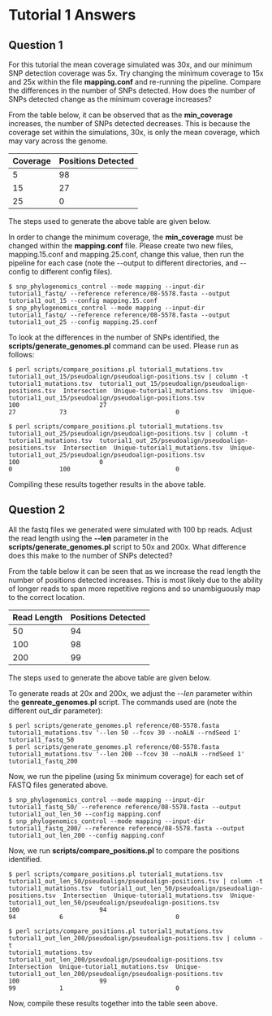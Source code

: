 Tutorial 1 Answers
==================

Question 1
----------

For this tutorial the mean coverage simulated was 30x, and our minimum SNP detection coverage was 5x.  Try changing the minimum coverage to 15x and 25x within the file __mapping.conf__ and re-running the pipeline.  Compare the differences in the number of SNPs detected.  How does the number of SNPs detected change as the minimum coverage increases?

From the table below, it can be observed that as the __min_coverage__ increases, the number of SNPs detected decreases.  This is because the coverage set within the simulations, 30x, is only the mean coverage, which may vary across the genome.

| Coverage | Positions Detected |
| -------- | ------------------ |
|        5 |                 98 |
|       15 |                 27 |
|       25 |                  0 |

The steps used to generate the above table are given below.

In order to change the minimum coverage, the __min_coverage__ must be changed within the __mapping.conf__ file.  Please create two new files, mapping.15.conf and mapping.25.conf, change this value, then run the pipeline for each case (note the --output to different directories, and --config to different config files).

	$ snp_phylogenomics_control --mode mapping --input-dir tutorial1_fastq/ --reference reference/08-5578.fasta --output tutorial1_out_15 --config mapping.15.conf
	$ snp_phylogenomics_control --mode mapping --input-dir tutorial1_fastq/ --reference reference/08-5578.fasta --output tutorial1_out_25 --config mapping.25.conf

To look at the differences in the number of SNPs identified, the __scripts/generate_genomes.pl__ command can be used.  Please run as follows:

	$ perl scripts/compare_positions.pl tutorial1_mutations.tsv tutorial1_out_15/pseudoalign/pseudoalign-positions.tsv | column -t
	tutorial1_mutations.tsv  tutorial1_out_15/pseudoalign/pseudoalign-positions.tsv  Intersection  Unique-tutorial1_mutations.tsv  Unique-tutorial1_out_15/pseudoalign/pseudoalign-positions.tsv
	100                      27                                                      27            73                              0
	
	$ perl scripts/compare_positions.pl tutorial1_mutations.tsv tutorial1_out_25/pseudoalign/pseudoalign-positions.tsv | column -t
	tutorial1_mutations.tsv  tutorial1_out_25/pseudoalign/pseudoalign-positions.tsv  Intersection  Unique-tutorial1_mutations.tsv  Unique-tutorial1_out_25/pseudoalign/pseudoalign-positions.tsv
	100                      0                                                       0             100                             0

Compiling these results together results in the above table.

Question 2
----------

All the fastq files we generated were simulated with 100 bp reads.  Adjust the read length using the __--len__ parameter in the __scripts/generate_genomes.pl__ script to 50x and 200x.  What difference does this make to the number of SNPs detected?

From the table below it can be seen that as we increase the read length the number of positions detected increases.  This is most likely due to the ability of longer reads to span more repetitive regions and so unambiguously map to the correct location.

| Read Length | Positions Detected |
| ----------- | ------------------ |
|          50 |                 94 |
|         100 |                 98 |
|         200 |                 99 |

The steps used to generate the above table are given below.

To generate reads at 20x and 200x, we adjust the _--len_ parameter within the __genreate_genomes.pl__ script.  The commands used are (note the different out_dir parameter):

	$ perl scripts/generate_genomes.pl reference/08-5578.fasta tutorial1_mutations.tsv '--len 50 --fcov 30 --noALN --rndSeed 1' tutorial1_fastq_50
	$ perl scripts/generate_genomes.pl reference/08-5578.fasta tutorial1_mutations.tsv '--len 200 --fcov 30 --noALN --rndSeed 1' tutorial1_fastq_200

Now, we run the pipeline (using 5x minimum coverage) for each set of FASTQ files generated above.

	$ snp_phylogenomics_control --mode mapping --input-dir tutorial1_fastq_50/ --reference reference/08-5578.fasta --output tutorial1_out_len_50 --config mapping.conf
	$ snp_phylogenomics_control --mode mapping --input-dir tutorial1_fastq_200/ --reference reference/08-5578.fasta --output tutorial1_out_len_200 --config mapping.conf

Now, we run __scripts/compare_positions.pl__ to compare the positions identified.

	$ perl scripts/compare_positions.pl tutorial1_mutations.tsv tutorial1_out_len_50/pseudoalign/pseudoalign-positions.tsv | column -t
	tutorial1_mutations.tsv  tutorial1_out_len_50/pseudoalign/pseudoalign-positions.tsv  Intersection  Unique-tutorial1_mutations.tsv  Unique-tutorial1_out_len_50/pseudoalign/pseudoalign-positions.tsv
	100                      94                                                          94            6                               0

	$ perl scripts/compare_positions.pl tutorial1_mutations.tsv tutorial1_out_len_200/pseudoalign/pseudoalign-positions.tsv | column -t
	tutorial1_mutations.tsv  tutorial1_out_len_200/pseudoalign/pseudoalign-positions.tsv  Intersection  Unique-tutorial1_mutations.tsv  Unique-tutorial1_out_len_200/pseudoalign/pseudoalign-positions.tsv
	100                      99                                                           99            1                               0
	
Now, compile these results together into the table seen above.
